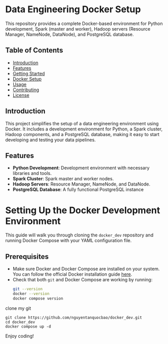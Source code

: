# Data Engineering Docker Setup

This repository provides a complete Docker-based environment for Python development, Spark (master and worker), Hadoop servers (Resource Manager, NameNode, DataNode), and PostgreSQL database.

## Table of Contents
- [Introduction](#introduction)
- [Features](#features)
- [Getting Started](#getting-started)
- [Docker Setup](#docker-setup)
- [Usage](#usage)
- [Contributing](#contributing)
- [License](#license)

## Introduction
This project simplifies the setup of a data engineering environment using Docker. It includes a development environment for Python, a Spark cluster, Hadoop components, and a PostgreSQL database, making it easy to start developing and testing your data pipelines.

## Features
- **Python Development**: Development environment with necessary libraries and tools.
- **Spark Cluster**: Spark master and worker nodes.
- **Hadoop Servers**: Resource Manager, NameNode, and DataNode.
- **PostgreSQL Database**: A fully functional PostgreSQL instance
# Setting Up the Docker Development Environment

This guide will walk you through cloning the `docker_dev` repository and running Docker Compose with your YAML configuration file.

## Prerequisites

- Make sure Docker and Docker Compose are installed on your system. You can follow the official Docker installation guide [here](https://docs.docker.com/get-docker/).
- Check that both `git` and Docker Compose are working by running:
  ```bash
  git --version
  docker --version
  docker compose version
clone my git 
```Shell
git clone https://github.com/nguyentanquocbao/docker_dev.git
cd docker_dev
docker compose up -d
```
Enjoy coding! 
